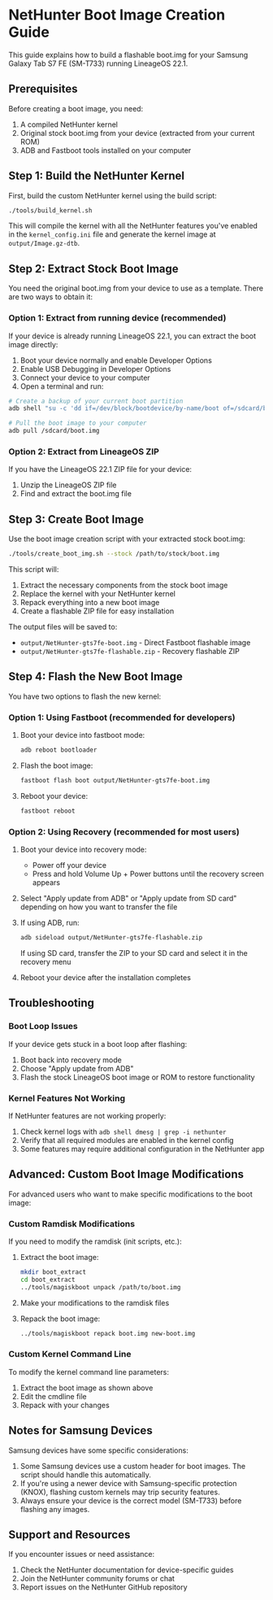 # NetHunter Boot Image Creation Guide

This guide explains how to build a flashable boot.img for your Samsung Galaxy Tab S7 FE (SM-T733) running LineageOS 22.1.

## Prerequisites

Before creating a boot image, you need:

1. A compiled NetHunter kernel
2. Original stock boot.img from your device (extracted from your current ROM)
3. ADB and Fastboot tools installed on your computer

## Step 1: Build the NetHunter Kernel

First, build the custom NetHunter kernel using the build script:

```bash
./tools/build_kernel.sh
```

This will compile the kernel with all the NetHunter features you've enabled in the `kernel_config.ini` file and generate the kernel image at `output/Image.gz-dtb`.

## Step 2: Extract Stock Boot Image

You need the original boot.img from your device to use as a template. There are two ways to obtain it:

### Option 1: Extract from running device (recommended)

If your device is already running LineageOS 22.1, you can extract the boot image directly:

1. Boot your device normally and enable Developer Options
2. Enable USB Debugging in Developer Options
3. Connect your device to your computer
4. Open a terminal and run:

```bash
# Create a backup of your current boot partition
adb shell "su -c 'dd if=/dev/block/bootdevice/by-name/boot of=/sdcard/boot.img bs=4096'"

# Pull the boot image to your computer
adb pull /sdcard/boot.img
```

### Option 2: Extract from LineageOS ZIP

If you have the LineageOS 22.1 ZIP file for your device:

1. Unzip the LineageOS ZIP file
2. Find and extract the boot.img file

## Step 3: Create Boot Image

Use the boot image creation script with your extracted stock boot.img:

```bash
./tools/create_boot_img.sh --stock /path/to/stock/boot.img
```

This script will:
1. Extract the necessary components from the stock boot image
2. Replace the kernel with your NetHunter kernel
3. Repack everything into a new boot image
4. Create a flashable ZIP file for easy installation

The output files will be saved to:
- `output/NetHunter-gts7fe-boot.img` - Direct Fastboot flashable image
- `output/NetHunter-gts7fe-flashable.zip` - Recovery flashable ZIP

## Step 4: Flash the New Boot Image

You have two options to flash the new kernel:

### Option 1: Using Fastboot (recommended for developers)

1. Boot your device into fastboot mode:
   ```bash
   adb reboot bootloader
   ```

2. Flash the boot image:
   ```bash
   fastboot flash boot output/NetHunter-gts7fe-boot.img
   ```

3. Reboot your device:
   ```bash
   fastboot reboot
   ```

### Option 2: Using Recovery (recommended for most users)

1. Boot your device into recovery mode:
   - Power off your device
   - Press and hold Volume Up + Power buttons until the recovery screen appears

2. Select "Apply update from ADB" or "Apply update from SD card" depending on how you want to transfer the file

3. If using ADB, run:
   ```bash
   adb sideload output/NetHunter-gts7fe-flashable.zip
   ```
   
   If using SD card, transfer the ZIP to your SD card and select it in the recovery menu

4. Reboot your device after the installation completes

## Troubleshooting

### Boot Loop Issues

If your device gets stuck in a boot loop after flashing:

1. Boot back into recovery mode
2. Choose "Apply update from ADB"
3. Flash the stock LineageOS boot image or ROM to restore functionality

### Kernel Features Not Working

If NetHunter features are not working properly:

1. Check kernel logs with `adb shell dmesg | grep -i nethunter`
2. Verify that all required modules are enabled in the kernel config
3. Some features may require additional configuration in the NetHunter app

## Advanced: Custom Boot Image Modifications

For advanced users who want to make specific modifications to the boot image:

### Custom Ramdisk Modifications

If you need to modify the ramdisk (init scripts, etc.):

1. Extract the boot image:
   ```bash
   mkdir boot_extract
   cd boot_extract
   ../tools/magiskboot unpack /path/to/boot.img
   ```

2. Make your modifications to the ramdisk files

3. Repack the boot image:
   ```bash
   ../tools/magiskboot repack boot.img new-boot.img
   ```

### Custom Kernel Command Line

To modify the kernel command line parameters:

1. Extract the boot image as shown above
2. Edit the cmdline file
3. Repack with your changes

## Notes for Samsung Devices

Samsung devices have some specific considerations:

1. Some Samsung devices use a custom header for boot images. The script should handle this automatically.
2. If you're using a newer device with Samsung-specific protection (KNOX), flashing custom kernels may trip security features.
3. Always ensure your device is the correct model (SM-T733) before flashing any images.

## Support and Resources

If you encounter issues or need assistance:

1. Check the NetHunter documentation for device-specific guides
2. Join the NetHunter community forums or chat
3. Report issues on the NetHunter GitHub repository